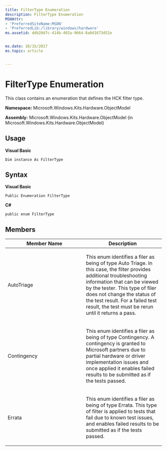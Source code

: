 ```yaml
---
title: FilterType Enumeration
description: FilterType Enumeration
MSHAttr:
- 'PreferredSiteName:MSDN'
- 'PreferredLib:/library/windows/hardware'
ms.assetid: ddb28d7c-414b-492a-9664-8a0d1673d52e


ms.date: 10/15/2017
ms.topic: article


---
```


# FilterType Enumeration


This class contains an enumeration that defines the HCK filter type.

**Namespace:** Microsoft.Windows.Kits.Hardware.ObjectModel

**Assembly:** Microsoft.Windows.Kits.Hardware.ObjectModel (in Microsoft.Windows.Kits.Hardware.ObjectModel)

## <span id="Usage"></span><span id="usage"></span><span id="USAGE"></span>Usage


**Visual Basic**

`Dim instance As FilterType`

## <span id="Syntax"></span><span id="syntax"></span><span id="SYNTAX"></span>Syntax


**Visual Basic**

`Public Enumeration FilterType`

**C#**

`public enum FilterType`

## <span id="Members"></span><span id="members"></span><span id="MEMBERS"></span>Members


<table>
<colgroup>
<col width="50%" />
<col width="50%" />
</colgroup>
<thead>
<tr class="header">
<th>Member Name</th>
<th>Description</th>
</tr>
</thead>
<tbody>
<tr class="odd">
<td><p>AutoTriage</p></td>
<td><p>This enum identifies a filer as being of type Auto Triage. In this case, the filter provides additional troubleshooting information that can be viewed by the tester. This type of filer does not change the status of the test result. For a failed test result, the test must be rerun until it returns a pass.</p></td>
</tr>
<tr class="even">
<td><p>Contingency</p></td>
<td><p>This enum identifies a filer as being of type Contingency. A contingency is granted to Microsoft partners due to partial hardware or driver implementation issues and once applied it enables failed results to be submitted as if the tests passed.</p></td>
</tr>
<tr class="odd">
<td><p>Errata</p></td>
<td><p>This enum identifies a filer as being of type Errata. This type of filter is applied to tests that fail due to known test issues, and enables failed results to be submitted as if the tests passed.</p></td>
</tr>
</tbody>
</table>

 

 

 






